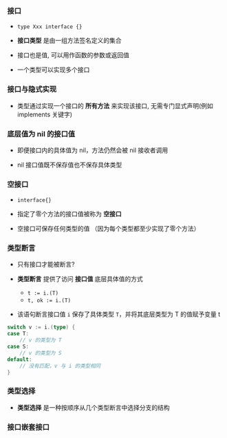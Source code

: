 ### 接口
* `type Xxx interface {}`

* __接口类型__ 是由一组方法签名定义的集合

* 接口也是值, 可以用作函数的参数或返回值

* 一个类型可以实现多个接口


### 接口与隐式实现
* 类型通过实现一个接口的 __所有方法__ 来实现该接口, 无需专门显式声明(例如 implements 关键字)


### 底层值为 nil 的接口值
* 即便接口内的具体值为 nil，方法仍然会被 nil 接收者调用

* nil 接口值既不保存值也不保存具体类型


### 空接口
* `interface{}`

* 指定了零个方法的接口值被称为 __空接口__

* 空接口可保存任何类型的值 （因为每个类型都至少实现了零个方法）


### 类型断言
* 只有接口才能被断言?

* __类型断言__ 提供了访问 __接口值__ 底层具体值的方式
    * `t := i.(T)`  
    * `t, ok := i.(T)`

* 该语句断言接口值 `i` 保存了具体类型 `T`，并将其底层类型为 T 的值赋予变量 t
```go
switch v := i.(type) {
case T:
    // v 的类型为 T
case S:
    // v 的类型为 S
default:
    // 没有匹配，v 与 i 的类型相同
}
```

### 类型选择
* __类型选择__ 是一种按顺序从几个类型断言中选择分支的结构


### 接口嵌套接口
